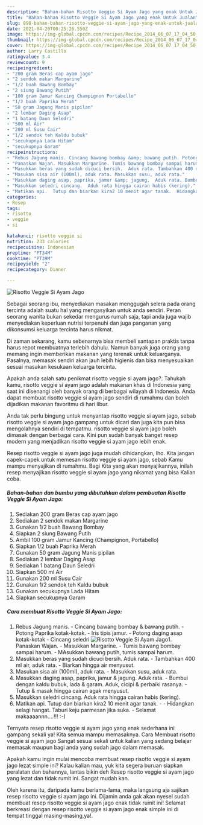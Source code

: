 ```yaml
---
description: "Bahan-bahan Risotto Veggie Si Ayam Jago yang enak Untuk Jualan"
title: "Bahan-bahan Risotto Veggie Si Ayam Jago yang enak Untuk Jualan"
slug: 898-bahan-bahan-risotto-veggie-si-ayam-jago-yang-enak-untuk-jualan
date: 2021-04-20T00:25:26.550Z
image: https://img-global.cpcdn.com/recipes/Recipe_2014_06_07_17_04_50_791_4ee7fe_original_20131002_140715/680x482cq70/risotto-veggie-si-ayam-jago-foto-resep-utama.jpg
thumbnail: https://img-global.cpcdn.com/recipes/Recipe_2014_06_07_17_04_50_791_4ee7fe_original_20131002_140715/680x482cq70/risotto-veggie-si-ayam-jago-foto-resep-utama.jpg
cover: https://img-global.cpcdn.com/recipes/Recipe_2014_06_07_17_04_50_791_4ee7fe_original_20131002_140715/680x482cq70/risotto-veggie-si-ayam-jago-foto-resep-utama.jpg
author: Larry Castillo
ratingvalue: 3.4
reviewcount: 9
recipeingredient:
- "200 gram Beras cap ayam jago"
- "2 sendok makan Margarine"
- "1/2 buah Bawang Bombay"
- "2 siung Bawang Putih"
- "100 gram Jamur Kancing Champignon Portabello"
- "1/2 buah Paprika Merah"
- "50 gram Jagung Manis pipilan"
- "2 lembar Daging Asap"
- "1 batang Daun Seledri"
- "500 ml Air"
- "200 ml Susu Cair"
- "1/2 sendok teh Kaldu bubuk"
- "secukupnya Lada Hitam"
- "secukupnya Garam"
recipeinstructions:
- "Rebus Jagung manis. Cincang bawang bombay &amp; bawang putih. Potong Paprika kotak-kotak. Iris tipis jamur. Potong daging asap kotak-kotak Cincang seledri"
- "Panaskan Wajan. Masukkan Margarine. Tumis bawang bombay sampai harum. MAsukkan bawang putih, tumis sampai harum."
- "Masukkan beras yang sudah dicuci bersih.  Aduk rata. Tambahkan 400 ml air, aduk rata. Biarkan hingga air menyusut."
- "Masukan sisa air (100ml), aduk rata. Masukkan susu, aduk rata."
- "Masukkan daging asap, paprika, jamur &amp; jagung.  Aduk rata. Bumbui dengan kaldu bubuk, lada &amp; garam.  Aduk, cicipi &amp; perbaiki rasanya. Tutup &amp; masak hingga cairan agak menyusut."
- "Masukkan seledri cincang.  Aduk rata hingga cairan habis (kering)."
- "Matikan api.  Tutup dan biarkan kira2 10 menit agar tanak.  Hidangkan selagi hangat. Taburi keju parmesan jika suka. Selamat makaaaannn....!!! :-)"
categories:
- Resep
tags:
- risotto
- veggie
- si

katakunci: risotto veggie si 
nutrition: 233 calories
recipecuisine: Indonesian
preptime: "PT34M"
cooktime: "PT39M"
recipeyield: "2"
recipecategory: Dinner

---
```



![Risotto Veggie Si Ayam Jago](https://img-global.cpcdn.com/recipes/Recipe_2014_06_07_17_04_50_791_4ee7fe_original_20131002_140715/680x482cq70/risotto-veggie-si-ayam-jago-foto-resep-utama.jpg)

Sebagai seorang ibu, menyediakan masakan menggugah selera pada orang tercinta adalah suatu hal yang mengasyikan untuk anda sendiri. Peran seorang  wanita bukan sekedar mengurus rumah saja, tapi anda juga wajib menyediakan keperluan nutrisi terpenuhi dan juga panganan yang dikonsumsi keluarga tercinta harus nikmat.

Di zaman  sekarang, kamu sebenarnya bisa membeli santapan praktis tanpa harus repot membuatnya terlebih dahulu. Namun banyak juga orang yang memang ingin memberikan makanan yang terenak untuk keluarganya. Pasalnya, memasak sendiri akan jauh lebih higienis dan bisa menyesuaikan sesuai masakan kesukaan keluarga tercinta. 



Apakah anda salah satu penikmat risotto veggie si ayam jago?. Tahukah kamu, risotto veggie si ayam jago adalah makanan khas di Indonesia yang saat ini disenangi oleh banyak orang di berbagai wilayah di Indonesia. Anda dapat membuat risotto veggie si ayam jago sendiri di rumahmu dan boleh dijadikan makanan favoritmu di hari libur.

Anda tak perlu bingung untuk menyantap risotto veggie si ayam jago, sebab risotto veggie si ayam jago gampang untuk dicari dan juga kita pun bisa mengolahnya sendiri di tempatmu. risotto veggie si ayam jago boleh dimasak dengan berbagai cara. Kini pun sudah banyak banget resep modern yang menjadikan risotto veggie si ayam jago lebih enak.

Resep risotto veggie si ayam jago juga mudah dihidangkan, lho. Kita jangan capek-capek untuk memesan risotto veggie si ayam jago, sebab Kamu mampu menyajikan di rumahmu. Bagi Kita yang akan menyajikannya, inilah resep menyajikan risotto veggie si ayam jago yang nikamat yang bisa Kalian coba.

<!--inarticleads1-->

##### Bahan-bahan dan bumbu yang dibutuhkan dalam pembuatan Risotto Veggie Si Ayam Jago:

1. Sediakan 200 gram Beras cap ayam jago
1. Sediakan 2 sendok makan Margarine
1. Gunakan 1/2 buah Bawang Bombay
1. Siapkan 2 siung Bawang Putih
1. Ambil 100 gram Jamur Kancing (Champignon, Portabello)
1. Siapkan 1/2 buah Paprika Merah
1. Gunakan 50 gram Jagung Manis pipilan
1. Sediakan 2 lembar Daging Asap
1. Sediakan 1 batang Daun Seledri
1. Siapkan 500 ml Air
1. Gunakan 200 ml Susu Cair
1. Gunakan 1/2 sendok teh Kaldu bubuk
1. Gunakan secukupnya Lada Hitam
1. Siapkan secukupnya Garam




<!--inarticleads2-->

##### Cara membuat Risotto Veggie Si Ayam Jago:

1. Rebus Jagung manis. - Cincang bawang bombay &amp; bawang putih. - Potong Paprika kotak-kotak. - Iris tipis jamur. - Potong daging asap kotak-kotak - Cincang seledri
<img src="https://img-global.cpcdn.com/steps/Step_2014_06_07_17_25_32_409_3ca006_original_20131002_140801/160x128cq70/risotto-veggie-si-ayam-jago-langkah-memasak-1-foto.jpg" alt="Risotto Veggie Si Ayam Jago">1. Panaskan Wajan. - Masukkan Margarine. - Tumis bawang bombay sampai harum. - MAsukkan bawang putih, tumis sampai harum.
1. Masukkan beras yang sudah dicuci bersih.  Aduk rata. - Tambahkan 400 ml air, aduk rata. - Biarkan hingga air menyusut.
1. Masukan sisa air (100ml), aduk rata. - Masukkan susu, aduk rata.
1. Masukkan daging asap, paprika, jamur &amp; jagung.  Aduk rata. - Bumbui dengan kaldu bubuk, lada &amp; garam.  Aduk, cicipi &amp; perbaiki rasanya. - Tutup &amp; masak hingga cairan agak menyusut.
1. Masukkan seledri cincang.  Aduk rata hingga cairan habis (kering).
1. Matikan api.  Tutup dan biarkan kira2 10 menit agar tanak. -  - Hidangkan selagi hangat. Taburi keju parmesan jika suka. - Selamat makaaaannn....!!! :-)




Ternyata resep risotto veggie si ayam jago yang enak sederhana ini gampang sekali ya! Kita semua mampu memasaknya. Cara Membuat risotto veggie si ayam jago Sangat sesuai sekali untuk kalian yang sedang belajar memasak maupun bagi anda yang sudah jago dalam memasak.

Apakah kamu ingin mulai mencoba membuat resep risotto veggie si ayam jago lezat simple ini? Kalau kalian mau, yuk kita segera buruan siapkan peralatan dan bahannya, lantas bikin deh Resep risotto veggie si ayam jago yang lezat dan tidak rumit ini. Sangat mudah kan. 

Oleh karena itu, daripada kamu berlama-lama, maka langsung aja sajikan resep risotto veggie si ayam jago ini. Dijamin anda gak akan nyesel sudah membuat resep risotto veggie si ayam jago enak tidak rumit ini! Selamat berkreasi dengan resep risotto veggie si ayam jago enak simple ini di tempat tinggal masing-masing,ya!.

